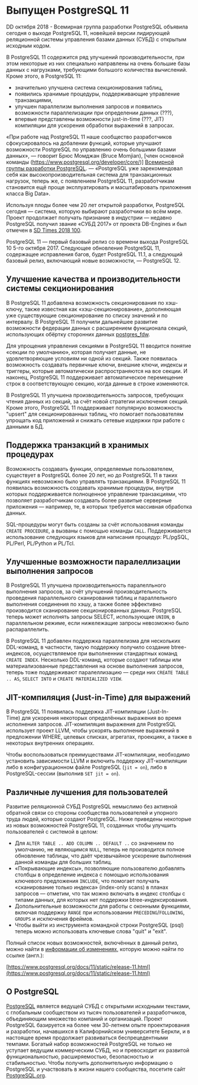 # Выпущен PostgreSQL 11

DD октября 2018 - Всемирная группа разработки PostgreSQL объявила сегодня о
выходе PostgreSQL 11, новейшей версии лидирующей реляционной системы управления
базами данных (СУБД) с открытым исходным кодом.

В PostgreSQL 11 содержится ряд улучшений производительности, при этом некоторые
из них специально направлены на очень большие базы данных с нагрузками,
требующими большого количества вычислений. Кроме этого, в PostgreSQL 11:

- значительно улучшена система секционирования таблиц,
- появились хранимые процедуры, поддерживающие управление транзакциями,
- улучшен параллелизм выполнения запросов и появились возможности
параллелизации при определении данных (???),
- впервые представлены возможности just-in-time (???, JIT) компиляции для
ускорения обработки выражений в запросах.

«При работе над PostgreSQL 11 наше сообщество разработчиков сфокусировалось на
добалении функций, которые улучшают возможности PostgreSQL по управлению очень
большими базами данных», — говорит Брюс Момджан (Bruce Momjian), [член основной
команды (https://www.postgresql.org/developer/core/)] [Всемирной группы
разработки PostgreSQL](https://www.postgresql.org). — «PostgreSQL уже
зарекомендовал себя как высокопроизводительная система для транзакционных
нагрузок, теперь же, с появлением PostgreSQL 11, разработчикам становится
ещё проще эксплуатировать и масштабировать приложения класса Big Data».

Используя плоды более чем 20 лет открытой разработки, PostgreSQL сегодня —
система, которую выбирают разработчики во всём мире. Проект продолжает получать
признание в индустрии — недавно PostgreSQL получил звание «СУБД 2017» от проекта
DB-Engines и был отмечен в [SD Times 2018 100](https://sdtimes.com/sdtimes-100/2018/best-in-show/database-and-database-management-2018/).

PostgreSQL 11 — первый базовый релиз со времени выхода PostgreSQL 10 5-го
октября 2017. Следующее обновление PostgreSQL 11, содержащее исправления багов,
будет PostgreSQL 11.1, а следующий базовый релиз, включающий новые возможности,
— PostgreSQL 12.

## Улучшение качества и производительности системы секционирования

В PostgreSQL 11 добавлена возможность секционирования по хэш-ключу, также
известная как «хэш-секционирование», дополняющая уже существующие
секционирование по списку значений и по интервалу. В PostgreSQL 11 получили
дальнейшее развитие возможности федерации данных с расширением функционала
секций, использующих обёртку сторонних данных [postgres_fdw](https://www.postgresql.org/docs/current/static/postgres-fdw.html).

Для упрощения управления секциями в PostgreSQL 11 вводится понятие «секции по
умолчанию», которая получает данные, не удовлетворяющие условиям ни одной из
секций. Также появилась возможность создавать первичные ключи, внешние ключи,
индексы и триггеры, которые автоматически распространяются на все секции.
И наконец, PostgreSQL 11 поддерживает автоматическое перемещение строк в
соответствующую секцию, когда данные в строке изменяются.

В PostgreSQL 11 улучшена производительность запросов, требующих чтения данных
из секций, за счёт новой стратегии исключения секций. Кроме этого, PostgreSQL 11
поддерживает популярную возможность "upsert" для секционированных таблиц, что
помогает пользователям упрощать код приложений и снижать сетевые издержки при
работе с данными в БД.

## Поддержка транзакций в хранимых процедурах

Возможность создавать функции, определяемые пользователем, существует в
PostgreSQL более 20 лет, но до PostgreSQL 11 в таких функциях невозможно было
управлять транзакциями. В PostgreSQL 11 появилась возможность создавать хранимые
процедуры, внутри которых поддерживается полноценное управление транзакциями,
что позволяет разработчикам создавать более развитые серверные приложения —
например, те, в которых требуется массивная обработка данных.

SQL-процедуры могут быть созданы за счёт использования команды `CREATE PROCEDURE`,
а вызваны с помощью команды `CALL`. Поддерживается использование следующих
языков для написания процедур: PL/pgSQL, PL/Perl, PL/Python и PL/Tcl.

## Улучшенные возможности паралеллизации выполнения запросов

В PostgreSQL 11 улучшена производительность паралелльного выполнения запросов,
за счёт улучшений производительность проведения параллельного сканирования
таблиц и параллельного выполнения соединения по хэшу, а также более эффективно
производится сканирование секционированных данных. PostgreSQL теперь может
исполнять запросы SELECT, использующие `UNION`, в параллельном режиме, если
нижележащие запросы невозможно было распараллелить.

В PostgreSQL 11 добавлен поддержка параллелизма для нескольких DDL-команд, в
частности, такую поддержку получило создание btree-индексов, осуществляемое
при выполненнии стандартных команд `CREATE INDEX`. Несколько DDL-команд, которые
создают таблицы или материализованные представления на основе выполнения
запросов, теперь тоже поддерживают паралеллизацию — среди них `CREATE TABLE .. AS`,
`SELECT INTO` и `CREATE MATERIALIZED VIEW`.

## JIT-компиляция (Just-in-Time) для выражений

В PostgreSQL 11 появилась поддержка JIT-компиляции (Just-In-Time) для ускорения
некоторых определённых выражения во время исполнения запросов. JIT-компиляция
выражения для PostgreSQL использует проект LLVM, чтобы ускорять выполнение
выражений в предложении WHERE, целевых списках, агрегатах, проекциях, а также
в некоторых внутренних операциях.

Чтобы воспользоваться преимуществами JIT-компиляции, необходимо установить
зависимости LLVM и включить поддержку JIT-компиляции либо в конфигурационном
файле PostgreSQL (`jit = on`), либо в PostgreSQL-сессии (выполнив `SET jit = on`).

## Различные лучшения для пользователей

Развитие реляционной СУБД PostgreSQL немыслимо без активной обратной связи со
стороны сообщества пользователей и упорного труда людей, которые создают
PostgreSQL. Ниже приведены некоторые из новых возможностей PostgreSQL 11,
созданных чтобы улучшить пользователей с системой в целом:

- Для `ALTER TABLE .. ADD COLUMN .. DEFAULT ..` со значением по умолчанию, не
являющимся `NULL`, теперь не производится полное обновление таблицы, что
даёт чрезвычайное ускорение выполнения данной команды для больших таблиц.
- «Покрывающие индексы», позволяющие пользователю добавлять столбцы в
определение индекса с помощью использования ключевого предложения `INCLUDE`,
что помогает получать «сканирование только индекса» (index-only scans) в планах
запросов — отметим, что так можно включать в индекс столбцы с типами данных, для
которых нет поддержки btree-индексирования.
- Допольнительные возможности для работы с оконными функциями, включая поддержку
`RANGE` при использовании `PRECEDING`/`FOLLOWING`, `GROUPS` и исключения фреймов.
- Чтобы выйти из инструмента командной строки PostgreSQL (psql) теперь можно
использовать ключевые слова "quit" и "exit".

Полный список новых возможностей, включённых в данный релиз, можно найти в
[информации об изменениях](https://www.postgresql.org/docs/11/static/release-11.html),
которую можно найти по ссылке (англ.):

[https://www.postgresql.org/docs/11/static/release-11.html](https://www.postgresql.org/docs/11/static/release-11.html)

## О PostgreSQL

[PostgreSQL](https://www.postgresql.org) является ведущей СУБД с открытыми
исходными текстами, с глобальным сообществом из тысяч пользователей и
разработчиков, объединяющим множество компаний и организаций. Проект PostgreSQL
базируется на более чем 30-летнем опыте проектирования и разработки, начавшихся
в Калифорнийском университете Беркли, и в настоящее время продолжает развиваться
беспрецедентными темпами. Богатый набор возможностей PostgreSQL не только не
уступает ведущим коммерческим СУБД, но и превосходит их развитой
функциональностью, расширяемостью, безопасностью и стабильностью. Чтобы получить
дополнительную информацию о PostgreSQL и участвовать в жизни нашего сообщества,
посетите сайт [PostgreSQL.org](https://www.postgresql.org).
